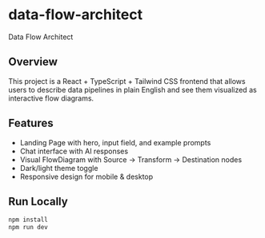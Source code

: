 # data-flow-architect
 Data Flow Architect

## Overview
This project is a React + TypeScript + Tailwind CSS frontend that allows users to describe data pipelines in plain English and see them visualized as interactive flow diagrams.

## Features
- Landing Page with hero, input field, and example prompts
- Chat interface with AI responses
- Visual FlowDiagram with Source → Transform → Destination nodes
- Dark/light theme toggle
- Responsive design for mobile & desktop

## Run Locally
```bash
npm install
npm run dev
